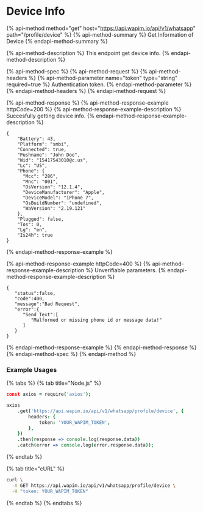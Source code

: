 # Device Info

{% api-method method="get" host="https://api.wapim.io/api/v1/whatsapp" path="/profile/device" %}
{% api-method-summary %}
Get Information of Device
{% endapi-method-summary %}

{% api-method-description %}
This endpoint get device info.
{% endapi-method-description %}

{% api-method-spec %}
{% api-method-request %}
{% api-method-headers %}
{% api-method-parameter name="token" type="string" required=true %}
Authentication token.
{% endapi-method-parameter %}
{% endapi-method-headers %}
{% endapi-method-request %}

{% api-method-response %}
{% api-method-response-example httpCode=200 %}
{% api-method-response-example-description %}
Succesfully getting device info.
{% endapi-method-response-example-description %}

```text
{
    "Battery": 43,
    "Platform": "smbi",
    "Connected": true,
    "Pushname": "John Doe",
    "Wid": "15417543010@c.us",
    "Lc": "US",
    "Phone": {
      "Mcc": "286",
      "Mnc": "001",
      "OsVersion": "12.1.4",
      "DeviceManufacturer": "Apple",
      "DeviceModel": "iPhone 7",
      "OsBuildNumber": "undefined",
      "WaVersion": "2.19.121"
    },
    "Plugged": false,
    "Tos": 0,
    "Lg": "en",
    "Is24h": true
}
```
{% endapi-method-response-example %}

{% api-method-response-example httpCode=400 %}
{% api-method-response-example-description %}
Unverifiable parameters.
{% endapi-method-response-example-description %}

```text
{
   "status":false,
   "code":400,
   "message":"Bad Request",
   "error":{
      "Send Text":[
         "Malformed or missing phone id or message data!"
      ]
   }
}
```
{% endapi-method-response-example %}
{% endapi-method-response %}
{% endapi-method-spec %}
{% endapi-method %}

### Example Usages

{% tabs %}
{% tab title="Node.js" %}
```coffeescript
const axios = require('axios');

axios
	.get('https://api.wapim.io/api/v1/whatsapp/profile/device', {
		headers: {
			token: 'YOUR_WAPIM_TOKEN',
		},
	})
	.then(response => console.log(response.data))
	.catch(error => console.log(error.response.data));
```
{% endtab %}

{% tab title="cURL" %}
```bash
curl \
  -X GET https://api.wapim.io/api/v1/whatsapp/profile/device \
  -H "token: YOUR_WAPIM_TOKEN"
```
{% endtab %}
{% endtabs %}

